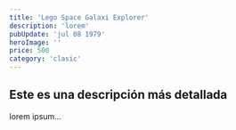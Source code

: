 ```yaml
---
title: 'Lego Space Galaxi Explorer'
description: 'lorem'
pubUpdate: 'jul 08 1979'
heroImage: ''
price: 500
category: 'clasic'
---
```


## Este es una descripción más detallada

lorem ipsum...
